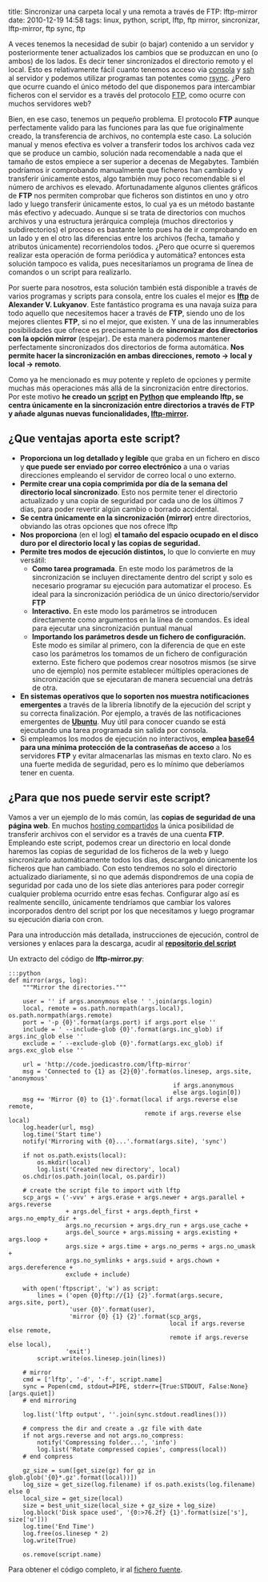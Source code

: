 title: Sincronizar una carpeta local y una remota a través de FTP: lftp-mirror
date: 2010-12-19 14:58
tags: linux, python, script, lftp, ftp mirror, sincronizar, lftp-mirror, ftp sync, ftp



A veces tenemos la necesidad de subir (o bajar) contenido a un servidor
y posteriormente tener actualizados los cambios que se produzcan en uno
(o ambos) de los lados. Es decir tener sincronizados el directorio
remoto y el local. Esto es relativamente fácil cuanto tenemos acceso via
 [consola][1] y [ssh][2] al servidor y podemos utilizar programas tan
 potentes como [rsync][3]. ¿Pero que ocurre cuando el único método del
 que disponemos para intercambiar ficheros con el servidor es a través
 del protocolo [FTP][4], como ocurre con muchos servidores web?

   [1]: http://es.wikipedia.org/wiki/L%C3%ADnea_de_comandos
   [2]: http://es.wikipedia.org/wiki/Ssh
   [3]: http://es.wikipedia.org/wiki/Rsync
   [4]: http://es.wikipedia.org/wiki/Ftp

Bien, en ese caso, tenemos un pequeño problema. El protocolo **FTP**
aunque perfectamente valido para las funciones para las que fue
originalmente creado, la transferencia de archivos, no contempla este
caso. La solución manual y menos efectiva es volver a transferir todos
los archivos cada vez que se produce un cambio, solución nada
recomendable a nada que el tamaño de estos empiece a ser superior a
decenas de Megabytes. También podríamos ir comprobando manualmente que
ficheros han cambiado y transferir únicamente estos, algo también muy
poco recomendable si el número de archivos es elevado. Afortunadamente
algunos clientes gráficos de **FTP** nos permiten comprobar que ficheros
 son distintos en uno y otro lado y luego transferir únicamente estos,
 lo cual ya es un método bastante más efectivo y adecuado. Aunque si se
 trata de directorios con muchos archivos y una estructura jerárquica
 compleja (muchos directorios y subdirectorios) el proceso es bastante
 lento pues ha de ir comprobando en un lado y en el otro las diferencias
  entre los archivos (fecha, tamaño y atributos únicamente)
recorriendolos todos. ¿Pero que ocurre si queremos realizar esta
operación de forma periódica y automática? entonces esta solución
tampoco es valida, pues necesitaríamos un programa de línea de comandos
o un script para realizarlo.


Por suerte para nosotros, esta solución también está disponible a través
 de varios programas y scripts para consola, entre los cuales el mejor
 es [**lftp**][5] de **Alexander V. Lukyanov**. Este fantástico programa
  es una navaja suiza para todo aquello que necesitemos hacer a través
  de **FTP**, siendo uno de los mejores clientes **FTP**, si no el
mejor, que existen. Y una de las innumerables posibilidades que ofrece
 es precisamente la de **sincronizar dos directorios con la opción
 mirror** (espejar). De esta manera podemos mantener perfectamente
 sincronizados dos directorios de forma automática. **Nos permite hacer
 la sincronización en ambas direcciones, remoto → local y local →
 remoto**.

   [5]: http://lftp.yar.ru/

Como ya he mencionado es muy potente y repleto de opciones y permite muchas más
operaciones más allá de la sincronización entre directorios. Por este motivo
**he creado un [script][6] en [Python][7] que empleando lftp, se centra
únicamente en la sincronización entre directorios a través de FTP y añade
algunas nuevas funcionalidades, [lftp-mirror][8].**

   [6]: http://es.wikipedia.org/wiki/Script
   [7]: http://es.wikipedia.org/wiki/Python
   [8]: http://code.joedicastro.com/lftp-mirror/wiki/Leer_en_espanol

## ¿Que ventajas aporta este script?

  * **Proporciona un log detallado y legible** que graba en un fichero en disco
y **que puede ser enviado por correo electrónico** a una o varias direcciones
empleando el servidor de correo local o uno externo.
  * **Permite crear una copia comprimida por día de la semana del directorio
local sincronizado**. Esto nos permite tener el directorio actualizado y una
copia de seguridad por cada uno de los últimos 7 días, para poder revertir algún
 cambio o borrado accidental.
  * **Se centra únicamente en la sincronización (mirror)** entre directorios, 
  obviando las otras opciones que nos ofrece lftp
  * **Nos proporciona** (en el log) **el tamaño del espacio ocupado en el disco 
  duro por el directorio local y las copias de seguridad.**
  * **Permite tres modos de ejecución distintos,** lo que lo convierte en muy 
  versátil:
    * **Como tarea programada**. En este modo los parámetros de la sincronización 
    se incluyen directamente dentro del script y solo es necesario programar su 
    ejecución para automatizar el proceso. Es ideal para la sincronización 
    periódica de un único directorio/servidor **FTP**
    * **Interactivo.** En este modo los parámetros se introducen directamente 
    como argumentos en la línea de comandos. Es ideal para ejecutar una 
    sincronización puntual manual
    * **Importando los parámetros desde un fichero de configuración.** Este modo 
    es similar al primero, con la diferencia de que en este caso los parámetros 
    los tomamos de un fichero de configuración externo. Este fichero que podemos 
    crear nosotros mismos (se sirve uno de ejemplo) nos permite establecer 
    múltiples operaciones de sincronización que se ejecutaran de manera 
    secuencial una detrás de otra.
  * **En sistemas operativos que lo soporten nos muestra notificaciones 
  emergentes** a través de la librería libnotify de la ejecución del script y 
  su correcta finalización. Por ejemplo, a través de las notificaciones 
  emergentes de [**Ubuntu**][9]. Muy útil para conocer cuando se está ejecutando 
  una tarea programada sin salida por consola.
  * Si empleamos los modos de ejecución no interactivos, **emplea [base64][10] 
  para una mínima protección de la contraseñas de acceso** a los servidores 
  **FTP** y evitar almacenarlas las mismas en texto claro. No es una fuerte 
  medida de seguridad, pero es lo mínimo que deberíamos tener en cuenta.

   [9]: http://es.wikipedia.org/wiki/Ubuntu
   [10]: http://es.wikipedia.org/wiki/Base64

## ¿Para que nos puede servir este script?

Vamos a ver un ejemplo de lo más común, las **copias de seguridad de una página web**. En muchos [hosting compartidos][11] la única posibilidad de transferir archivos con el servidor es a través de una cuenta **FTP**. Empleando este script, podemos crear un directorio en local donde haremos las copias de seguridad de los ficheros de la web y luego sincronizarlo automáticamente todos los días, descargando únicamente los ficheros que han cambiado. Con esto tendremos no solo el directorio actualizado diariamente, si no que además dispondremos de una copia de seguridad por cada uno de los siete días anteriores para poder corregir cualquier problema ocurrido entre esas fechas. Configurar algo así es realmente sencillo, únicamente tendríamos que cambiar los valores incorporados dentro del script por los que necesitamos y luego programar su ejecución diaria con cron.

   [11]: http://es.wikipedia.org/wiki/Hosting#Alojamiento_compartido_.28shared_hosting.29

Para una introducción más detallada, instrucciones de ejecución, control de versiones y enlaces para la descarga, acudir al [**repositorio del script**][12]

   [12]: https://bitbucket.org/joedicastro/lftp-mirror/wiki/Leer_en_espanol

Un extracto del código de **lftp-mirror.py**:

    :::python
    def mirror(args, log):
        """Mirror the directories."""

        user = '' if args.anonymous else ' '.join(args.login)
        local, remote = os.path.normpath(args.local), os.path.normpath(args.remote)
        port = '-p {0}'.format(args.port) if args.port else ''
        include = ' --include-glob {0}'.format(args.inc_glob) if args.inc_glob else ''
        exclude = ' --exclude-glob {0}'.format(args.exc_glob) if args.exc_glob else ''

        url = 'http://code.joedicastro.com/lftp-mirror'
        msg = 'Connected to {1} as {2}{0}'.format(os.linesep, args.site, 'anonymous'
                                                  if args.anonymous
                                                  else args.login[0])
        msg += 'Mirror {0} to {1}'.format(local if args.reverse else remote,
                                          remote if args.reverse else local)
        log.header(url, msg)
        log.time('Start time')
        notify('Mirroring with {0}...'.format(args.site), 'sync')

        if not os.path.exists(local):
            os.mkdir(local)
            log.list('Created new directory', local)
        os.chdir(os.path.join(local, os.pardir))

        # create the script file to import with lftp
        scp_args = ('-vvv' + args.erase + args.newer + args.parallel + args.reverse
                    + args.del_first + args.depth_first + args.no_empty_dir +
                    args.no_recursion + args.dry_run + args.use_cache +
                    args.del_source + args.missing + args.existing + args.loop +
                    args.size + args.time + args.no_perms + args.no_umask +
                    args.no_symlinks + args.suid + args.chown + args.dereference +
                    exclude + include)

        with open('ftpscript', 'w') as script:
            lines = ('open {0}ftp://{1} {2}'.format(args.secure, args.site, port),
                     'user {0}'.format(user),
                     'mirror {0} {1} {2}'.format(scp_args,
                                                 local if args.reverse else remote,
                                                 remote if args.reverse else local),
                    'exit')
            script.write(os.linesep.join(lines))

        # mirror
        cmd = ['lftp', '-d', '-f', script.name]
        sync = Popen(cmd, stdout=PIPE, stderr={True:STDOUT, False:None}[args.quiet])
        # end mirroring

        log.list('lftp output', ''.join(sync.stdout.readlines()))

        # compress the dir and create a .gz file with date
        if not args.reverse and not args.no_compress:
            notify('Compressing folder...', 'info')
            log.list('Rotate compressed copies', compress(local))
        # end compress

        gz_size = sum([get_size(gz) for gz in glob.glob('{0}*.gz'.format(local))])
        log_size = get_size(log.filename) if os.path.exists(log.filename) else 0
        local_size = get_size(local)
        size = best_unit_size(local_size + gz_size + log_size)
        log.block('Disk space used', '{0:>76.2f} {1}'.format(size['s'], size['u']))
        log.time('End Time')
        log.free(os.linesep * 2)
        log.write(True)

        os.remove(script.name)

Para obtener el código completo, ir al [fichero fuente](https://bitbucket.org/joedicastro/lftp-mirror/src/tip/src/lftp_mirror.py).

